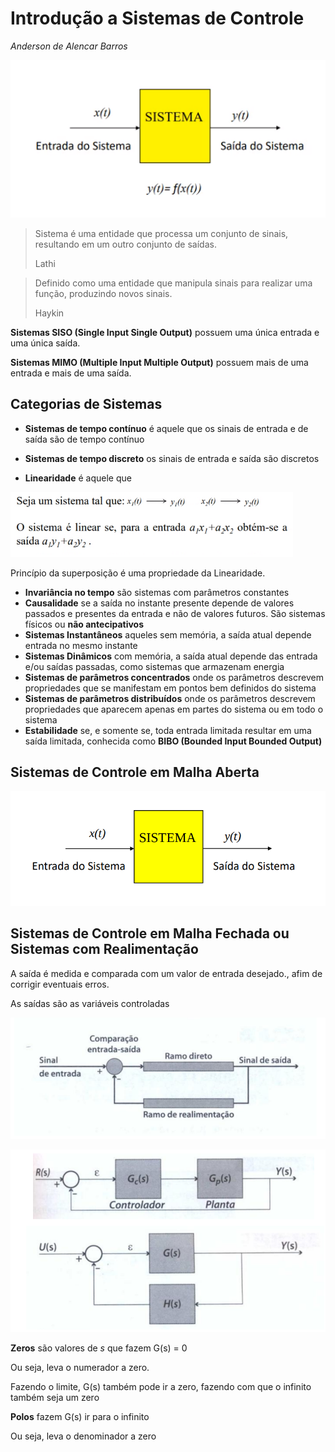 # Introdução a Sistemas de Controle

*Anderson de Alencar Barros*

![image-20210302144138931](../attachments/image-20210302144138931.png)

> Sistema é uma entidade que processa um conjunto de sinais, resultando em um outro conjunto de saídas.
>
> Lathi

> Definido como uma entidade que manipula sinais para realizar uma função, produzindo novos sinais.
>
> Haykin

**Sistemas SISO (Single Input Single Output)** possuem uma única entrada e uma única saída.

**Sistemas MIMO (Multiple Input Multiple Output)** possuem mais de uma entrada e mais de uma saída.

## Categorias de Sistemas

- **Sistemas de tempo contínuo** é aquele que os sinais de entrada e de saída são de tempo contínuo

- **Sistemas de tempo discreto** os sinais de entrada e saída são discretos

- **Linearidade** é aquele que

<img src="../attachments/image-20210302145424653.png" alt="image-20210302145424653" style="zoom: 67%;" />

Princípio da superposição é uma propriedade da Linearidade.

- **Invariância no tempo** são sistemas com parâmetros constantes
- **Causalidade** se a saída no instante presente depende de valores passados e presentes da entrada e não de valores futuros. São sistemas físicos ou **não antecipativos**
- **Sistemas Instantâneos** aqueles sem memória, a saída atual depende entrada no mesmo instante
- **Sistemas  Dinâmicos** com memória, a saída atual depende das entrada e/ou saídas passadas, como sistemas que armazenam energia
- **Sistemas de parâmetros concentrados** onde os parâmetros descrevem propriedades que se manifestam em pontos bem definidos do sistema
- **Sistemas de parâmetros distribuídos** onde os parâmetros descrevem propriedades que aparecem apenas em partes do sistema ou em todo o sistema
- **Estabilidade** se, e somente se, toda entrada limitada resultar em uma saída limitada, conhecida como **BIBO (Bounded Input Bounded Output)**

## Sistemas de Controle em Malha Aberta

![image-20210313104544718](../attachments/image-20210313104544718.png)

## Sistemas de Controle em Malha Fechada ou Sistemas com Realimentação

A saída é medida e comparada com um valor de entrada desejado., afim de corrigir eventuais erros.

As saídas são as variáveis controladas

![image-20210313104600849](../attachments/image-20210313104600849.png)

![image-20210313104623500](../attachments/image-20210313104623500.png)

**Zeros** são valores de *s* que fazem G(s) = 0

Ou seja, leva o numerador a zero.

Fazendo o limite, G(s) também pode ir a zero, fazendo com que o infinito também seja um zero

**Polos** fazem G(s) ir para o infinito

Ou seja, leva o denominador a zero